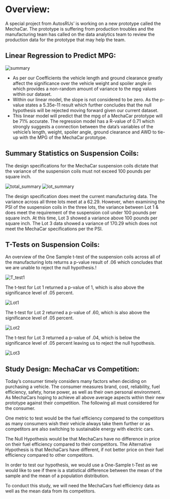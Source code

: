 # Overview:

A special project from AutosRUs’ is working on a new prototype called the MechaCar. The prototype is suffering from production troubles and the manufacturing team has called on the data analytics team to review the production data for the prototype that may help the team.

## Linear Regression to Predict MPG:

![summary](https://user-images.githubusercontent.com/81484054/127748458-3ee9ba03-b3ea-4736-b268-4e7164ecce59.png)


- As per our Coefficients the vehicle length and ground clearance greatly affect the significance over the vehicle weight and spoiler angle in which provides a non-random amount of variance to the mpg values within our dataset.
- Within our linear model, the slope is not considered to be zero. As the p-value states a 5.35e-11 result which further concludes that the null hypothesis will be rejected moving forward given our current dataset.
- This linear model will predict that the mpg of a MechaCar prototype will be 71% accurate. The regression model has a R-value of 0.71 which strongly suggests a connection between the data’s variables of the vehicle’s length, weight, spoiler angle, ground clearance and AWD to tie-up with the MPG of the MechaCar prototype.


## Summary Statistics on Suspension Coils:

The design specifications for the MechaCar suspension coils dictate that the variance of the suspension coils must not exceed 100 pounds per square inch. 

![total_summary](https://user-images.githubusercontent.com/81484054/127748489-5e552cad-57f5-4248-b96f-3aa3508823a7.png)
![lot_summary](https://user-images.githubusercontent.com/81484054/127748494-7bb9293f-e6a3-4a93-b9ce-e18fcf8be85c.png)


The design specification does meet the current manufacturing data. The variance across all three lots meet at a 62.29. However, when examining the PSI of the suspension coils in the three lots, the variance between Lot 1 & does meet the requirement of the suspension coil under 100 pounds per square inch. At this time, Lot 3 showed a variance above 100 pounds per square inch. The Lot 3 data showed a variance of 170.29 which does not meet the MechaCar specifications per the PSI.


 ## T-Tests on Suspension Coils:
 
 An overview of the One Sample t-test of the suspension coils across all of the manufacturing lots returns a p-value result of .06 which concludes that we are unable to reject the null hypothesis.!

![T_test1](https://user-images.githubusercontent.com/81484054/127749783-3eb0bd12-76c1-4ca7-92b8-72ecbc52f933.png)

The t-test for Lot 1 returned a p-value of 1, which is also above the significance level of .05 percent.

![Lot1](https://user-images.githubusercontent.com/81484054/127749780-4d48de14-fbb3-4001-aefa-09b7d28b209c.png)


The t-test for Lot 2 returned a p-value of .60, which is also above the significance level of .05 percent.

![Lot2](https://user-images.githubusercontent.com/81484054/127749760-e1904253-896c-4ed9-91e8-b801464934ee.png)

The t-test for Lot 3 returned a p-value of .04, which is below the significance level of .05 percent leaving us to reject the null hypothesis.

![Lot3](https://user-images.githubusercontent.com/81484054/127749762-95b891ca-9b5c-425f-b9d8-ecbf80b6dd6b.png)

## Study Design: MechaCar vs Competition:
Today’s consumer timely considers many factors when deciding on purchasing a vehicle. The consumer measures brand, cost, reliability, fuel efficiency, safety, horse power, as well as their own personal environment. As MechaCars hoping to achieve all above average aspects within their new prototype against their competition. The following all must considered for the consumer.

One metric to test would be the fuel efficiency compared to the competitors as many consumers wish their vehicle always take them further or as competitors are also switching to sustainable energy with electric cars.

The Null Hypothesis would be that MechaCars have no difference in price on their fuel efficiency compared to their competitors. 
The Alternative Hypothesis is that MechaCars have different, if not better price on their fuel efficiency compared to other competitors. 

In order to test our hypothesis, we would use a One-Sample t-Test as we would like to see if there is a statistical difference between the mean of the sample and the mean of a population distribution. 

To conduct this study, we will need the MechaCars fuel efficiency data as well as the mean data from its competitors.

